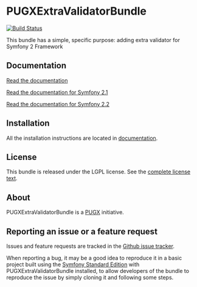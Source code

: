 PUGXExtraValidatorBundle
=======================
[![Build Status](https://secure.travis-ci.org/PUGX/PUGXExtraValidatorBundle.png?branch=2.1)](https://travis-ci.org/PUGX/PUGXExtraValidatorBundle)

This bundle has a simple, specific purpose: adding extra validator for Symfony 2 Framework

Documentation
-------------

[Read the documentation](Resources/doc/index.md)

[Read the documentation for Symfony 2.1](https://github.com/PUGX/PUGXExtraValidatorBundle/blob/2.1/Resources/doc/index.md)

[Read the documentation for Symfony 2.2](https://github.com/PUGX/PUGXExtraValidatorBundle/blob/v2.2/Resources/doc/index.md)

Installation
------------

All the installation instructions are located in [documentation](Resources/doc/index.md).

License
-------

This bundle is released under the LGPL license. See the [complete license text](Resources/meta/LICENSE).

About
-----

PUGXExtraValidatorBundle is a [PUGX](https://github.com/PUGX) initiative.


Reporting an issue or a feature request
---------------------------------------

Issues and feature requests are tracked in the [Github issue tracker](https://github.com/PUGX/PUGXExtraValidatorBundle/issues).

When reporting a bug, it may be a good idea to reproduce it in a basic project
built using the [Symfony Standard Edition](https://github.com/symfony/symfony-standard)
with PUGXExtraValidatorBundle installed, to allow developers of the bundle to reproduce the issue by simply cloning it
and following some steps.
